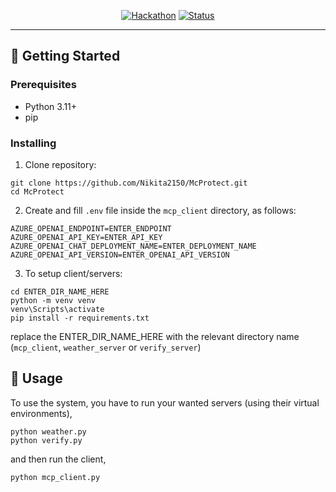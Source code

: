 <div align="center">

[![Hackathon](https://img.shields.io/badge/hackathon-name-orange.svg)](https://tel-aviv.aitinkerers.org/p/ai-tinkerers-tel-aviv-the-big-mcp-hackathon)
[![Status](https://img.shields.io/badge/status-active-success.svg)]()

</div>

---

## 🏁 Getting Started <a name = "getting_started"></a>

### Prerequisites

- Python 3.11+
- pip

### Installing

1. Clone repository:

```
git clone https://github.com/Nikita2150/McProtect.git
cd McProtect
```

2. Create and fill `.env` file inside the `mcp_client` directory, as follows:

```
AZURE_OPENAI_ENDPOINT=ENTER_ENDPOINT
AZURE_OPENAI_API_KEY=ENTER_API_KEY
AZURE_OPENAI_CHAT_DEPLOYMENT_NAME=ENTER_DEPLOYMENT_NAME
AZURE_OPENAI_API_VERSION=ENTER_OPENAI_API_VERSION
```

3. To setup client/servers:

```
cd ENTER_DIR_NAME_HERE
python -m venv venv
venv\Scripts\activate
pip install -r requirements.txt
```

replace the ENTER_DIR_NAME_HERE with the relevant directory name (`mcp_client`, `weather_server` or `verify_server`)

## 🎈 Usage <a name="usage"></a>

To use the system, you have to run your wanted servers (using their virtual environments),

```
python weather.py
python verify.py
```

and then run the client,

```
python mcp_client.py
```
